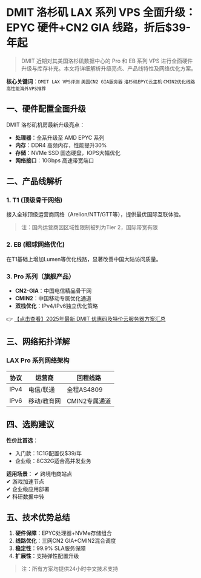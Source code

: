 # DMIT 洛杉矶 LAX 系列 VPS 全面升级：EPYC 硬件+CN2 GIA 线路，折后$39-年起

> DMIT 近期对其美国洛杉矶数据中心的 Pro 和 EB 系列 VPS 进行全面硬件升级与库存补充。本文将详细解析升级亮点、产品线特性及网络优化方案。

**核心关键词**：`DMIT LAX VPS评测` `美国CN2 GIA服务器` `洛杉矶EPYC云主机` `CMIN2优化线路` `高性能海外VPS推荐`

## 一、硬件配置全面升级

DMIT 洛杉矶机房最新升级亮点：

- **处理器**：全系升级至 AMD EPYC 系列
- **内存**：DDR4 高频内存，性能提升30%
- **存储**：NVMe SSD 固态硬盘，IOPS大幅优化
- **网络接口**：10Gbps 高速带宽端口

## 二、产品线解析

### 1. T1 (顶级骨干网络)
接入全球顶级运营商网络（Arelion/NTT/GTT等），提供最优国际互联体验。

> 注：国内运营商因区域性限制被列为Tier 2，国际带宽有限

### 2. EB (眼球网络优化)
在T1基础上增加Lumen等优化线路，显著改善中国大陆访问质量。

### 3. Pro 系列（旗舰产品）
- **CN2-GIA**：中国电信精品骨干网
- **CMIN2**：中国移动专属优化通道
- **双栈优化**：IPv4/IPv6独立优化策略

👉 [【点击查看】2025年最新 DMIT 优惠码及特价云服务器方案汇总](https://bit.ly/dmit_coupon)

## 三、网络拓扑详解

### LAX Pro 系列网络架构
| 协议   | 运营商       | 回程线路          |
|--------|-------------|-------------------|
| IPv4   | 电信/联通   | 全程AS4809        |
| IPv6   | 移动/教育网 | CMIN2专属通道     |

## 四、选购建议

**性价比首选**：
- 入门款：1C1G配置仅$39/年
- 企业级：8C32G适合高并发业务

**适用场景**：
✔ 跨境电商站点  
✔ 游戏加速节点  
✔ 企业级应用部署  
✔ 科研数据中转  

## 五、技术优势总结

1. **硬件保障**：EPYC处理器+NVMe存储组合
2. **线路优化**：三网CN2 GIA+CMIN2混合调度
3. **稳定性**：99.9% SLA服务保障
4. **扩展性**：支持弹性配置升级

> 注：所有方案均提供24小时中文技术支持
